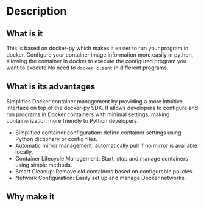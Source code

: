 # Description

## What is it
This is based on docker-py which makes it easier to run your program in docker. Configure your container image information more easily in python, allowing the container in docker to execute the configured program you want to execute.No need to `docker client` in different programs.

## What is its advantages

Simplifies Docker container management by providing a more intuitive interface on top of the docker-py SDK. It allows developers to configure and run programs in Docker containers with minimal settings, making containerization more friendly to Python developers.

- Simplified container configuration: define container settings using Python dictionary or config files.
- Automatic mirror management: automatically pull if no mirror is available locally.
- Container Lifecycle Management: Start, stop and manage containers using simple methods.
- Smart Cleanup: Remove old containers based on configurable policies.
- Network Configuration: Easily set up and manage Docker networks.

## Why make it





